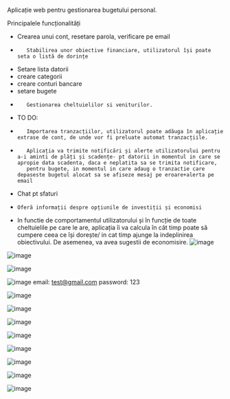 Aplicație web pentru gestionarea bugetului personal. 

Principalele funcționalități
 - Crearea unui cont, resetare parola, verificare pe email
-        Stabilirea unor obiective financiare, utilizatorul își poate seta o listă de dorințe
-    Setare lista datorii
-    creare categorii
-    creare conturi bancare
-    setare bugete
-        Gestionarea cheltuielilor si veniturilor.

-    TO DO: 
-        Importarea tranzacțiilor, utilizatorul poate adăuga în aplicație extrase de cont, de unde vor fi preluate automat tranzacțiile.
-        Aplicația va trimite notificări și alerte utilizatorului pentru a-i aminti de plăți și scadențe- pt datorii in momentul in care se apropie data scadenta, daca e neplatita sa se trimita notificare, 
         pentru bugete, in momentul in care adaug o tranzactie care depaseste bugetul alocat sa se afiseze mesaj pe eroare+alerta pe email
-    Chat pt sfaturi
-     Oferă informații despre opțiunile de investiții și economisi
-    In functie de comportamentul utilizatorului și în funcție de toate cheltuielile pe care le are, aplicația îi va calcula în cât timp poate să cumpere ceea ce își dorește/ in cat timp ajunge la indeplinirea obiectivului. De asemenea, va avea sugestii de economisire.
![image](https://github.com/OanaBiancaTuca/budgetTracker_frontend/assets/84070869/b1149eb2-be8f-4200-ba5e-d5c1942e36d5)


![image](https://github.com/OanaBiancaTuca/budgetTracker_frontend/assets/84070869/66706ad7-90ee-4835-b07c-f0e50899a3e4)


![image](https://github.com/OanaBiancaTuca/budgetTracker_frontend/assets/84070869/7daf5675-c64c-41af-aa18-9b1b70a9b081)


![image](https://github.com/OanaBiancaTuca/budgetTracker_frontend/assets/84070869/2de130fd-5b26-4da9-9999-524b0eb713dd)
email: test@gmail.com
password: 123

![image](https://github.com/OanaBiancaTuca/budgetTracker_frontend/assets/84070869/2b80477c-4168-49ad-ba32-e1944d4bd9fc)

![image](https://github.com/OanaBiancaTuca/budgetTracker_frontend/assets/84070869/c41ffea0-b5e1-43bf-87d5-f04bd170818d)

![image](https://github.com/OanaBiancaTuca/budgetTracker_frontend/assets/84070869/f1bf6fd2-09ca-4667-bb5d-3bc8011d9038)

![image](https://github.com/OanaBiancaTuca/budgetTracker_frontend/assets/84070869/a5a481ec-3b76-456c-8a19-8b7d5d67bba6)

![image](https://github.com/OanaBiancaTuca/budgetTracker_frontend/assets/84070869/00750134-e36a-465a-97e6-3b4a0b04a272)

![image](https://github.com/OanaBiancaTuca/budgetTracker_frontend/assets/84070869/dc0a4f82-d947-415a-bbef-14fb3d6f4522)

![image](https://github.com/OanaBiancaTuca/budgetTracker_frontend/assets/84070869/744a33eb-c4bc-4483-bae8-90257e3c8eba)

![image](https://github.com/OanaBiancaTuca/budgetTracker_frontend/assets/84070869/9f237b8d-bb30-4ee7-995c-c8335d0818f8)
